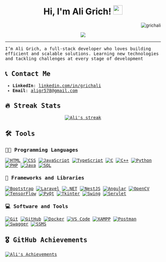 <h1 align="center">
Hi, I'm Ali Grich!
  <img src="https://media.giphy.com/media/hvRJCLFzcasrR4ia7z/giphy.gif" width="30"></h1>
 <img src="https://komarev.com/ghpvc/?username=grichali&label=Profile%20Views&color=0e75b6&style=flat" align='right' alt="grichali" />

<br/>

<!-- Typing SVG by DenverCoder1 - https://github.com/DenverCoder1/readme-typing-svg -->
<p align="center">
  <a href="https://github.com/DenverCoder1/readme-typing-svg"><img src="https://readme-typing-svg.herokuapp.com?lines=Computer+Engineering+Student;Full+Stack+Developer;AI%20Enthusiast;Always%20learning%20new%20things&center=true&width=380&height=45"></a>
</p>
<hr/>
<samp>
I’m Ali Grich, a full-stack developer who loves building efficient and scalable solutions. Learning new technologies and tackling challenges at every stage of development

## 📞 Contact Me

- **LinkedIn**: [linkedin.com/in/grichali](https://www.linkedin.com/in/grichali)
- **Email**: [aligr578@gmail.com](mailto:aligr578@gmail.com)



## 🔥 Streak Stats

<!-- GitHub Readme Streak Stats - https://github.com/DenverCoder1/github-readme-streak-stats -->
<p align="center">
  <a href="https://github.com/DenverCoder1/github-readme-streak-stats">
    <img title="🔥 Get streak stats for your profile at git.io/streak-stats" alt="Ali's streak" src="https://github-readme-streak-stats.herokuapp.com/?user=grichali&theme=monokai-metallian&hide_border=true"/>
  </a>
</p>

## 🛠️ Tools

### 👨‍💻 Programming Languages

<p>
    <a href="https://github.com/search?q=user%3Agrichali+is%3Arepo+language%3Ahtml"><img alt="HTML" src="https://img.shields.io/badge/HTML%20-%23E34F26.svg?logo=html5&logoColor=white"></a>
    <a href="https://github.com/search?q=user%3Agrichali+is%3Arepo+language%3acss"><img alt="CSS" src="https://img.shields.io/badge/CSS%20-%231572B6.svg?logo=css3&logoColor=white"></a>
    <a href="https://github.com/search?q=user%3Agrichali+is%3Arepo+language%3ajavascript"><img alt="JavaScript" src="https://img.shields.io/badge/JavaScript%20-%23F7DF1E.svg?logo=javascript&logoColor=black"></a>
    <a href="https://github.com/search?q=user%3Agrichali+is%3Arepo+language%3atypescript"><img alt="TypeScript" src="https://img.shields.io/badge/TypeScript-%232B72B7.svg?logo=typescript&logoColor=white"></a>
    <a href="https://github.com/search?q=user%3Agrichali+is%3Arepo+language%3Ac"><img alt="C" src="https://img.shields.io/badge/C%20-%232370ED.svg?logo=c&logoColor=white"></a>
    <a href="https://github.com/search?q=user%3Agrichali+is%3Arepo+language%3acpp"><img alt="C++" src="https://img.shields.io/badge/C++%20-%2300599C.svg?logo=c%2B%2B&logoColor=white"></a>
    <a href="https://github.com/search?q=user%3Agrichali+is%3Arepo+language%3apython"><img alt="Python" src="https://img.shields.io/badge/Python%20-%2314354C.svg?logo=python&logoColor=white"></a>
    <a href="https://github.com/search?q=user%3Agrichali+is%3Arepo+language%3aphp"><img alt="PHP" src="https://img.shields.io/badge/PHP-%23777BB4.svg?logo=php&logoColor=white"></a>
    <a href="https://github.com/search?q=user%3Agrichali+is%3Arepo+language%3Ajava"><img alt="Java" src="https://img.shields.io/badge/Java-%23007396.svg?logo=java&logoColor=white"></a>
    <a href="https://github.com/search?q=user%3Agrichali+is%3Arepo+language%3asql"><img alt="SQL" src="https://img.shields.io/badge/SQL%20-%23025E8C.svg?logo=amazon-dynamodb&logoColor=white"></a>
</p>

### 🧰 Frameworks and Libraries

<p>
    <a href="#"><img alt="Bootstrap" src="https://img.shields.io/badge/Bootstrap-%23563D7C.svg?logo=bootstrap&logoColor=white"></a>
    <a href="#"><img alt="Laravel" src="https://img.shields.io/badge/Laravel-%23F05240.svg?logo=laravel&logoColor=white"></a>
    <a href="#"><img alt=".NET" src="https://img.shields.io/badge/.NET-%23246D6F.svg?logo=.net&logoColor=white"></a>
    <a href="#"><img alt="NestJS" src="https://img.shields.io/badge/NestJS-%23E0234E.svg?logo=nestjs&logoColor=white"></a>
    <a href="#"><img alt="Angular" src="https://img.shields.io/badge/Angular-%23E23237.svg?logo=angular&logoColor=white"></a>
    <a href="#"><img alt="OpenCV" src="https://img.shields.io/badge/OpenCV-%23003B57.svg?logo=opencv&logoColor=white"></a>
    <a href="#"><img alt="TensorFlow" src="https://img.shields.io/badge/TensorFlow-%23FF6F00.svg?logo=tensorflow&logoColor=white"></a>
    <a href="#"><img alt="PyQt" src="https://img.shields.io/badge/PyQt-%234B8BBE.svg?logo=python&logoColor=white"></a>
    <a href="#"><img alt="Tkinter" src="https://img.shields.io/badge/Tkinter-%2337646F.svg?logo=python&logoColor=white"></a>
    <a href="#"><img alt="Swing" src="https://img.shields.io/badge/Swing-%23100D80.svg?logo=java&logoColor=white"></a>
    <a href="#"><img alt="Servlet" src="https://img.shields.io/badge/Servlet-%2312116C.svg?logo=java&logoColor=white"></a>
</p>

### 💻 Software and Tools

<p>
    <a href="#"><img alt="Git" src="https://img.shields.io/badge/Git%20-%23F05033.svg?logo=git&logoColor=white"></a>
    <a href="#"><img alt="GitHub" src="https://img.shields.io/badge/GitHub-%23121011.svg?logo=github&logoColor=white"></a>
    <a href="#"><img alt="Docker" src="https://img.shields.io/badge/Docker-%230db7ed.svg?logo=docker&logoColor=white"></a>
    <a href="#"><img alt="VS Code" src="https://img.shields.io/badge/Visual%20Studio%20Code-0078d7.svg?logo=visual-studio-code&logoColor=white"></a>
    <a href="#"><img alt="XAMPP" src="https://img.shields.io/badge/XAMPP-%23f5e81e.svg?logo=xampp&logoColor=black"></a>
    <a href="#"><img alt="Postman" src="https://img.shields.io/badge/Postman-%23FF6C37.svg?logo=postman&logoColor=white"></a>
    <a href="#"><img alt="Swagger" src="https://img.shields.io/badge/Swagger-%2380D3F7.svg?logo=swagger&logoColor=white"></a>
    <a href="#"><img alt="SSMS" src="https://img.shields.io/badge/SQL%20Server%20Management%20Studio-%232e6c82.svg?logo=microsoft-sql-server&logoColor=white"></a>
</p>

## 🎖️ GitHub Achievements
  

<a href="https://github.com/ryo-ma/github-profile-trophy"> 
    <img src="https://github-profile-trophy.vercel.app/?username=grichali&theme=darkhub&no-frame=true&no-bg=true&margin-w=4" alt="Ali's Achievements" />
</a>

